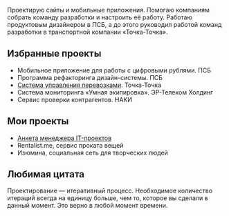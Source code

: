 Проектирую сайты и&nbsp;мобильные приложения. Помогаю компаниям собрать команду разработки и&nbsp;настроить её&nbsp;работу. Работаю продуктовым дизайнером в&nbsp;ПСБ, а&nbsp;до&nbsp;этого руководил работой команд разработки в&nbsp;транспортной компании &laquo;Точка-Точка&raquo;.

## Избранные проекты
- Мобильное приложение для работы с цифровыми рублями. ПСБ
- Программа рефакторинга дизайн-системы. ПСБ
- [Система управления перевозками](https://mihailshamin.ru/projects/lms/). Точка-Точка
- Система мониторинга «Умная экипировка». ЭР-Телеком Холдинг
- Сервис проверки контрагентов. НАКИ
  
## Мои проекты
- [Анкета менеджера IT-проектов](https://course.mihailshamin.ru/)
- Rentalist.me, сервис проката вещей
- Изюмина, социальная сеть для творческих людей

## Любимая цитата
Проектирование — итеративный процесс. Необходимое количество итераций всегда на единицу больше, чем то, которое вы сделали в данный момент. Это верно в любой момент времени.
